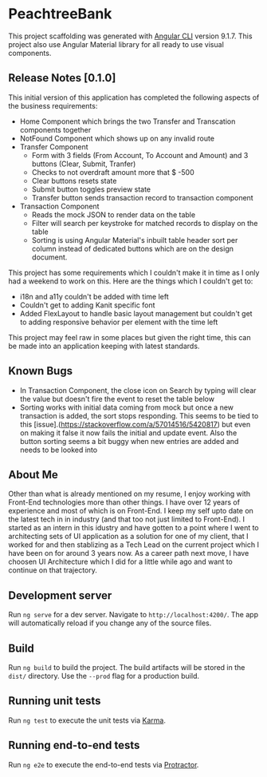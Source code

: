 # PeachtreeBank

This project scaffolding was generated with [Angular CLI](https://github.com/angular/angular-cli) version 9.1.7.
This project also use Angular Material library for all ready to use visual components.

## Release Notes [0.1.0]
This initial version of this application has completed the following aspects of the business requirements:

- Home Component which brings the two Transfer and Transcation components together
- NotFound Component which shows up on any invalid route
- Transfer Component
    -   Form with 3 fields (From Account, To Account and Amount) and 3 buttons (Clear, Submit, Tranfer)
    -   Checks to not overdraft amount more that $ -500
    -   Clear buttons resets state
    -   Submit button toggles preview state
    -   Transfer button sends transaction record to transaction component
- Transaction Component
    -   Reads the mock JSON to render data on the table
    -   Filter will search per keystroke for matched records to display on the table
    -   Sorting is using Angular Material's inbuilt table header sort per column instead of dedicated buttons which are on the design document.

This project has some requirements which I couldn't make it in time as I only had a weekend to work on this. Here are the things which I couldn't get to:
-   i18n and a11y couldn't be added with time left
-   Couldn't get to adding Kanit specific font
-   Added FlexLayout to handle basic layout management but couldn't get to adding responsive behavior per element with the time left

This project may feel raw in some places but given the right time, this can be made into an application keeping with latest standards.

## Known Bugs
-   In Transaction Component, the close icon on Search by typing will clear the value but doesn't fire the event to reset the table below
-   Sorting works with initial data coming from mock but once a new transaction is added, the sort stops responding. This seems to be tied to this [issue].(https://stackoverflow.com/a/57014516/5420817) but even on making it false it now fails the initial and update event. Also the button sorting seems a bit buggy when new entries are added and needs to be looked into

## About Me
Other than what is already mentioned on my resume, I enjoy working with Front-End technologies more than other things. I have over 12 years of experience and most of which is on Front-End. I keep my self upto date on the latest tech in in industry (and that too not just limited to Front-End). I started as an intern in this idustry and have gotten to a point where I went to architecting sets of UI application as a solution for one of my client, that I worked for and then stablizing as a Tech Lead on the current project which I have been on for around 3 years now. As a career path next move, I have choosen UI Architecture which I did for a little while ago and want to continue on that trajectory.


## Development server

Run `ng serve` for a dev server. Navigate to `http://localhost:4200/`. The app will automatically reload if you change any of the source files.

## Build

Run `ng build` to build the project. The build artifacts will be stored in the `dist/` directory. Use the `--prod` flag for a production build.

## Running unit tests

Run `ng test` to execute the unit tests via [Karma](https://karma-runner.github.io).

## Running end-to-end tests

Run `ng e2e` to execute the end-to-end tests via [Protractor](http://www.protractortest.org/).
